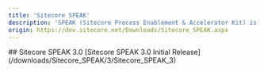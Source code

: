 ```yaml
---
title: 'Sitecore SPEAK'
description: 'SPEAK (Sitecore Process Enablement & Accelerator Kit) is a framework for developing Sitecore applications with a consistent interface quickly and easily. SPEAK gives you a predefined set of page layouts and components, and a predefined set of user experience guidelines.'
origin: https://dev.sitecore.net/Downloads/Sitecore_SPEAK.aspx
---
```


<Card variant='outlineRaised' px={0} mb={8}>
<CardHeader>
## Sitecore SPEAK 3.0
</CardHeader>
<CardBody>
[Sitecore SPEAK 3.0 Initial Release](/downloads/Sitecore_SPEAK/3/Sitecore_SPEAK_3)
</CardBody>          
</Card>
